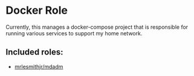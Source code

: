 # Docker Role
Currently, this manages a docker-compose project that is responsible for running various services to support my home network.

## Included roles:
- [mrlesmithjr/mdadm](https://galaxy.ansible.com/mrlesmithjr/mdadm)
